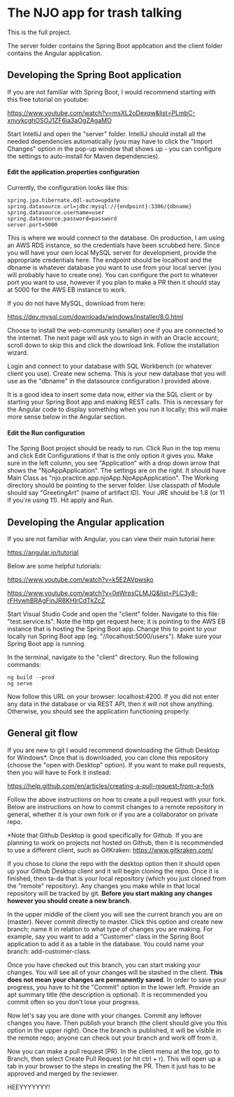 # The NJO app for trash talking

This is the full project.

The server folder contains the Spring Boot application and the client folder contains the Angular application.

## Developing the Spring Boot application

If you are not familiar with Spring Boot, I would recommend starting with this free tutorial on youtube:

https://www.youtube.com/watch?v=msXL2oDexqw&list=PLmbC-xnvykcghOSOJ1ZF6ja3aOgZAgaMO

Start IntelliJ and open the "server" folder. IntelliJ should install all the needed dependencies automatically (you may have to click the "Import Changes" option in the pop-up window that shows up - you can configure the settings to auto-install for Maven dependencies). 

#### Edit the application.properties configuration

Currently, the configuration looks like this:

```
spring.jpa.hibernate.ddl-auto=update
spring.datasource.url=jdbc:mysql://{endpoint}:3306/{dbname}
spring.datasource.username=user
spring.datasource.password=password
server.port=5000
```

This is where we would connect to the database. On production, I am using an AWS RDS instance, so the credentials have been scrubbed here. Since you will have your own local MySQL server for development, provide the appropriate credentials here. The endpoint should be localhost and the dbname is whatever database you want to use from your local server (you will probably have to create one). You can configure the port to whatever port you want to use, however if you plan to make a PR then it should stay at 5000 for the AWS EB instance to work.

If you do not have MySQL, download from here:

https://dev.mysql.com/downloads/windows/installer/8.0.html

Choose to install the web-community (smaller) one if you are connected to the internet. The next page will ask you to sign in with an Oracle account; scroll down to skip this and click the download link. Follow the installation wizard.

Login and connect to your database with SQL Workbench (or whatever client you use). Create new schema. This is your new database that you will use as the "dbname" in the datasource configuration I provided above.

It is a good idea to insert some data now, either via the SQL client or by starting your Spring Boot app and making REST calls. This is necessary for the Angular code to display something when you run it locally; this will make more sense below in the Angular section.

#### Edit the Run configuration

The Spring Boot project should be ready to run. Click Run in the top menu and click Edit Configurations if that is the only option it gives you. Make sure in the left column, you see "Application" with a drop down arrow that shows the "NjoAppApplication". The settings are on the right. It should have Main Class as "njo.practice.app.njoApp.NjoAppApplication". The Working directory should be pointing to the server folder. Use classpath of Module should say "GreetingArt" (name of artifact ID). Your JRE should be 1.8 (or 11 if you're using 11). Hit apply and Run.

## Developing the Angular application

If you are not familiar with Angular, you can view their main tutorial here:

https://angular.io/tutorial

Below are some helpful tutorials:

https://www.youtube.com/watch?v=k5E2AVpwsko

https://www.youtube.com/watch?v=0eWrpsCLMJQ&list=PLC3y8-rFHvwhBRAgFinJR8KHIrCdTkZcZ

Start Visual Studio Code and open the "client" folder. Navigate to this file: "test.service.ts". Note the http get request here; it is pointing to the AWS EB instance that is hosting the Spring Boot app. Change this to point to your locally run Spring Boot app (eg. "//localhost:5000/users"). Make sure your Spring Boot app is running.

In the terminal, navigate to the "client" directory. Run the following commands:

```
ng build --prod
ng serve
```

Now follow this URL on your browser: localhost:4200. If you did not enter any data in the database or via REST API, then it will not show anything. Otherwise, you should see the application functioning properly.

## General git flow

If you are new to git I would recommend downloading the Github Desktop for Windows*. Once that is downloaded, you can clone this repository (choose the "open with Desktop" option). If you want to make pull requests, then you will have to Fork it instead:

https://help.github.com/en/articles/creating-a-pull-request-from-a-fork

Follow the above instructions on how to create a pull request with your fork. Below are instructions on how to commit changes to a remote repository in general, whether it is your own fork or if you are a collaborator on private repo.

*Note that Github Desktop is good specifically for Github. If you are planning to work on projects not hosted on Github, then it is recommended to use a different client, such as GitKraken: https://www.gitkraken.com/

If you chose to clone the repo with the desktop option then it should open up your Github Desktop client and it will begin cloning the repo. Once it is finished, then ta-da that is your local repository (which you just cloned from the "remote" repository). Any changes you make while in that local repository will be tracked by git. **Before you start making any changes however you should create a new branch**.

In the upper middle of the client you will see the current branch you are on (master). Never commit directly to master. Click this option and create new branch; name it in relation to what type of changes you are making. For example, say you want to add a "Customer" class in the Spring Boot application to add it as a table in the database. You could name your branch: add-customer-class.

Once you have checked out this branch, you can start making your changes. You will see all of your changes will be stashed in the client. **This does not mean your changes are permanently saved**. In order to save your progress, you have to hit the "Commit" option in the lower left. Provide an apt summary title (the description is optional). It is recommended you commit often so you don't lose your progress.

Now let's say you are done with your changes. Commit any leftover changes you have. Then publish your branch (the client should give you this option in the upper right). Once the branch is published, it will be visible in the remote repo; anyone can check out your branch and work off from it.

Now you can make a pull request (PR). In the client menu at the top, go to Branch, then select Create Pull Request (or hit ctrl + r). This will open up a tab in your browser to the steps in creating the PR. Then it just has to be approved and merged by the reviewer.



HEEYYYYYYY!